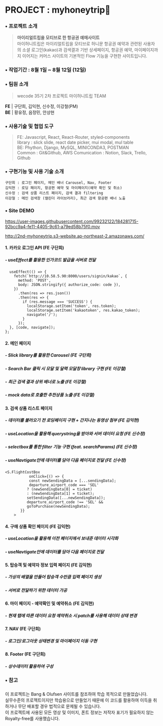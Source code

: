 # PROJECT : myhoneytrip🐝

### • 프로젝트 소개
>**마이리얼트립을 모티브로 한 항공권 예매사이트**  
마이허니트립은 마이리얼트립을 모티브로 허니문 항공권 예약과 관련된 사용자의 소셜 로그인(kakao)과 검색결과 기반 상세페이지, 항공권 예약, 마이페이지까지 이어지는 커머스 사이트의 기본적인 Flow 기능을 구현한 사이트입니다.

### • 작업기간 : 8월 1일 ~ 8월 12일 (12일)

### • 팀원 소개
> wecode 35기 2차 프로젝트 마이허니트립 TEAM

  **FE** | 구단희, 김익현, 신수정, 이강철(PM)  
  **BE** | 황유정, 음정민, 안상현
  
### • 사용기술 및 협업 도구  
> FE: Javascript, React, React-Router, styled-components  
>     library : slick slide, react date picker, mui modal, mul table  
> BE: Phython, Django, MySQL, MINICONDA3, POSTMAN  
> Common : Git&Github, AWS 
> Comunication : Notion, Slack, Trello, Github 

### • 구현기능 및 사용 기술 소개 

```
구단희 : 로그인 페이지, 메인 배너 Carousel, Nav, Footer
김익현 : 로딩 페이지, 항공편 예약 및 마이페이지(예약 확인 및 취소)
신수정 : 검색 상품 리스트 페이지, 검색 결과 filtering
이강철 : 메인 검색창 (캘린더 라이브러리), 최근 검색 항공편 배너 노출
```

### • Site DEMO

https://user-images.githubusercontent.com/99232122/184281715-92bcc9a4-fe11-4405-9c61-a79ed58b75f0.mov  

<http://2nd-myhoneytrip.s3-website.ap-northeast-2.amazonaws.com/>

#### 1. 카카오 로그인 API (FE 구단희)
##### - useEffect를 활용한 인가코드 발급을 서버로 전달
```
  useEffect(() => {
    fetch(`http://10.58.5.90:8000/users/signin/kakao`, {
      method: 'POST',
      body: JSON.stringify({ authorize_code: code }),
    })
      .then(res => res.json())
      .then(res => {
        if (res.message === 'SUCCESS') {
          localStorage.setItem('token', res.token);
          localStorage.setItem('kakaotoken', res.kakao_token);
          navigate('/');
        }
      });
  }, [code, navigate]);
};
```
#### 2. 메인 페이지
##### - Slick library를 활용한 Carousel (FE 구단희)
##### - Search Bar 클릭 시 모달 및 달력 모달창 library 구현 (FE 이강철)
##### - 최근 검색 결과 상위 배너로 노출 (FE 이강철)
##### - mock data로 호출한 추천상품 노출 (FE 이강철)


####  3. 검색 상품 리스트 페이지
##### - 데이터를 불러오기 전 로딩페이지 구현 + 간지나는 동영상 첨부 (FE 김익현)
##### - useLocation을 활용해 querystring을 받아와 서버 데이터 요청 (FE 신수정)
##### - selectbox를 통한 filter 기능 구현 (feat. searchParams) (FE 신수정)
##### - useNavtigate안에 데이터를 담아 다음 페이지로 전달 (FE 신수정)
```
<S.FlightCostBox
           onClick={() => {
           const newSendingData = [...sendingData];
           departure_airport_code === 'SEL'
          ? (newSendingData[0] = ticket)
          : (newSendingData[1] = ticket);
          setSendingData([...newSendingData]);
          departure_airport_code !== 'SEL' &&
          goToPurchase(newSendingData);
       }}
    >
```   
#### 4. 구매 상품 확인 페이지 (FE 김익현)
##### - useLocation을 활용해 이전 페이지에서 보내준 데이터 시각화 
##### - useNavtigate안에 데이터를 담아 다음 페이지로 전달

#### 5. 탑승객 및 예약자 정보 입력 페이지 (FE 김익현)
##### - 가상의 배열을 만들어 탑승객 수만큼 입력 페이지 생성
##### - 서버로 전달하기 위한 데이터 가공

#### 6. 마이 페이지 - 예약확인 및 예약취소 (FE 김익현)
##### - 현재 탭에 따른 데이터 요청 예약취소 시 patch를 사용해 데이터 상태 변경  

#### 7. NAV (FE 구단희)
##### - 로그인/로그아웃 상태변경 및 마이페이지 이동 구현
 
#### 8. Footer (FE 구단희)
##### - 상수데이터 활용하여 구성

### • 참고
#####
이 프로젝트는 Bang & Olufsen 사이트를 참조하여 학습 목적으로 만들었습니다.  
실무수준의 프로젝트이지만 학습용으로 만들었기 때문에 이 코드를 활용하여 이득을 취하거나 무단 배포할 경우 법적으로 문제될 수 있습니다.  
이 프로젝트에 사용된 모든 영상 및 이미지, 폰트 정보는 저작자 표기가 필요하지 않는 Royalty-free를 사용했습니다.  
